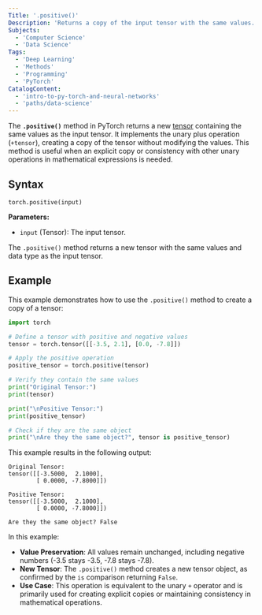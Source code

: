 ```yaml
---
Title: '.positive()'
Description: 'Returns a copy of the input tensor with the same values. Implements the unary plus operation.'
Subjects:
  - 'Computer Science'
  - 'Data Science'
Tags:
  - 'Deep Learning'
  - 'Methods'
  - 'Programming'
  - 'PyTorch'
CatalogContent:
  - 'intro-to-py-torch-and-neural-networks'
  - 'paths/data-science'
---
```


The **`.positive()`** method in PyTorch returns a new [tensor](https://www.codecademy.com/resources/docs/pytorch/tensors) containing the same values as the input tensor. It implements the unary plus operation (`+tensor`), creating a copy of the tensor without modifying the values. This method is useful when an explicit copy or consistency with other unary operations in mathematical expressions is needed.

## Syntax

```pseudo
torch.positive(input)
```

**Parameters:**

- `input` (Tensor): The input tensor.

The `.positive()` method returns a new tensor with the same values and data type as the input tensor.

## Example

This example demonstrates how to use the `.positive()` method to create a copy of a tensor:

```py
import torch

# Define a tensor with positive and negative values
tensor = torch.tensor([[-3.5, 2.1], [0.0, -7.8]])

# Apply the positive operation
positive_tensor = torch.positive(tensor)

# Verify they contain the same values
print("Original Tensor:")
print(tensor)

print("\nPositive Tensor:")
print(positive_tensor)

# Check if they are the same object
print("\nAre they the same object?", tensor is positive_tensor)
```

This example results in the following output:

```shell
Original Tensor:
tensor([[-3.5000,  2.1000],
        [ 0.0000, -7.8000]])

Positive Tensor:
tensor([[-3.5000,  2.1000],
        [ 0.0000, -7.8000]])

Are they the same object? False
```

In this example:

- **Value Preservation**: All values remain unchanged, including negative numbers (-3.5 stays -3.5, -7.8 stays -7.8).
- **New Tensor**: The `.positive()` method creates a new tensor object, as confirmed by the `is` comparison returning `False`.
- **Use Case**: This operation is equivalent to the unary `+` operator and is primarily used for creating explicit copies or maintaining consistency in mathematical operations.
